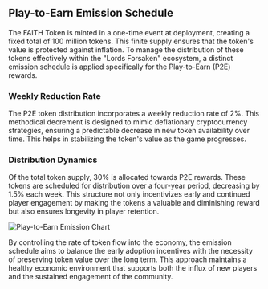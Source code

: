 ## Play-to-Earn Emission Schedule
The FAITH Token is minted in a one-time event at deployment, creating a fixed total of 100 million tokens. This finite supply ensures that the token's value is protected against inflation. To manage the distribution of these tokens effectively within the "Lords Forsaken" ecosystem, a distinct emission schedule is applied specifically for the Play-to-Earn (P2E) rewards.

### Weekly Reduction Rate
The P2E token distribution incorporates a weekly reduction rate of 2%. This methodical decrement is designed to mimic deflationary cryptocurrency strategies, ensuring a predictable decrease in new token availability over time. This helps in stabilizing the token's value as the game progresses.

### Distribution Dynamics
Of the total token supply, 30% is allocated towards P2E rewards. These tokens are scheduled for distribution over a four-year period, decreasing by 1.5% each week. This structure not only incentivizes early and continued player engagement by making the tokens a valuable and diminishing reward but also ensures longevity in player retention.

![Play-to-Earn Emission Chart](https://dvaiulh40vjp3.cloudfront.net/wiki/charts/p2e.png)

By controlling the rate of token flow into the economy, the emission schedule aims to balance the early adoption incentives with the necessity of preserving token value over the long term. This approach maintains a healthy economic environment that supports both the influx of new players and the sustained engagement of the community.
